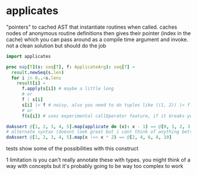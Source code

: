 # applicates

"pointers" to cached AST that instantiate routines when called. caches nodes of anonymous routine definitions then gives their pointer (index in the cache) which you can pass around as a compile time argument and invoke. not a clean solution but should do the job

```nim
import applicates

proc map[T](s: seq[T], f: ApplicateArg): seq[T] =
  result.newSeq(s.len)
  for i in 0..<s.len:
    result[i] =
      f.apply(s[i]) # maybe a little long
      # or
      f | s[i]
      s[i] |< f # noisy, also you need to do tuples like ((1, 2)) |< f as (1, 2) |< f becomes f.apply(1, 2)
      # or
      f(s[i]) # uses experimental callOperator feature, if it breaks your code use `import except`

doAssert @[1, 2, 3, 4, 5].map(applicate do (x): x - 1) == @[0, 1, 2, 3, 4]
# alternate syntax (doesnt look great but i cant think of anything better):
doAssert @[1, 2, 3, 4, 5].map(x !=> x * 2) == @[2, 4, 6, 8, 10]
```

tests show some of the possibilities with this construct

1 limitation is you can't really annotate these with types. you might think of a way with concepts but it's probably going to be way too complex to work
